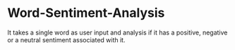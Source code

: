 # Word-Sentiment-Analysis
It takes a single word as user input and analysis if it has a positive, negative or a neutral sentiment associated with it.
